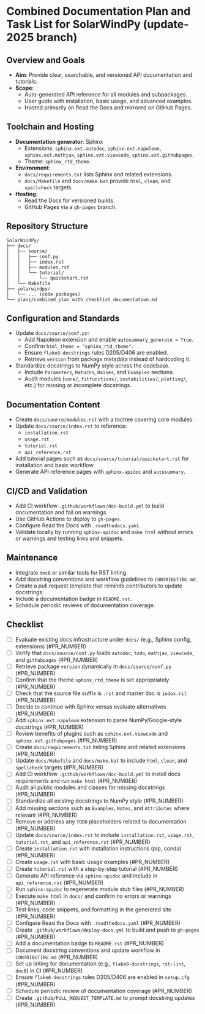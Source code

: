 # Combined Documentation Plan and Task List for SolarWindPy (update-2025 branch)

## Overview and Goals

- **Aim**: Provide clear, searchable, and versioned API documentation and tutorials.
- **Scope**:
  - Auto-generated API reference for all modules and subpackages.
  - User guide with installation, basic usage, and advanced examples.
  - Hosted primarily on Read the Docs and mirrored on GitHub Pages.

## Toolchain and Hosting

- **Documentation generator**: Sphinx
  - Extensions: `sphinx.ext.autodoc`, `sphinx.ext.napoleon`, `sphinx.ext.mathjax`, `sphinx.ext.viewcode`, `sphinx.ext.githubpages`.
  - Theme: `sphinx_rtd_theme`.
- **Environment**:
  - `docs/requirements.txt` lists Sphinx and related extensions.
  - `docs/Makefile` and `docs/make.bat` provide `html`, `clean`, and `spellcheck` targets.
- **Hosting**:
  - Read the Docs for versioned builds.
  - GitHub Pages via a `gh-pages` branch.

## Repository Structure

```
SolarWindPy/
├── docs/
│   ├── source/
│   │   ├── conf.py
│   │   ├── index.rst
│   │   ├── modules.rst
│   │   └── tutorial/
│   │       └── quickstart.rst
│   └── Makefile
├── solarwindpy/
│   └── ... (code packages)
└── plans/combined_plan_with_checklist_documentation.md
```

## Configuration and Standards

- Update `docs/source/conf.py`:
  - Add Napoleon extension and enable `autosummary_generate = True`.
  - Confirm `html_theme = "sphinx_rtd_theme"`.
  - Ensure `flake8-docstrings` rules D205/D406 are enabled.
  - Retrieve `version` from package metadata instead of hardcoding it.
- Standardize docstrings to NumPy style across the codebase.
  - Include `Parameters`, `Returns`, `Raises`, and `Examples` sections.
  - Audit modules (`core/`, `fitfunctions/`, `instabilities/`, `plotting/`, etc.) for missing or incomplete docstrings.

## Documentation Content

- Create `docs/source/modules.rst` with a toctree covering core modules.
- Update `docs/source/index.rst` to reference:
  - `installation.rst`
  - `usage.rst`
  - `tutorial.rst`
  - `api_reference.rst`
- Add tutorial pages such as `docs/source/tutorial/quickstart.rst` for installation and basic workflow.
- Generate API reference pages with `sphinx-apidoc` and `autosummary`.

## CI/CD and Validation

- Add CI workflow `.github/workflows/doc-build.yml` to build documentation and fail on warnings.
- Use GitHub Actions to deploy to `gh-pages`.
- Configure Read the Docs with `.readthedocs.yaml`.
- Validate locally by running `sphinx-apidoc` and `make html` without errors or warnings and testing links and snippets.

## Maintenance

- Integrate `doc8` or similar tools for RST linting.
- Add docstring conventions and workflow guidelines to `CONTRIBUTING.md`.
- Create a pull request template that reminds contributors to update docstrings.
- Include a documentation badge in `README.rst`.
- Schedule periodic reviews of documentation coverage.

## Checklist

- [ ] Evaluate existing docs infrastructure under `docs/` (e.g., Sphinx config, extensions) (#PR_NUMBER)
- [ ] Verify that `docs/source/conf.py` loads `autodoc`, `todo`, `mathjax`, `viewcode`, and `githubpages` (#PR_NUMBER)
- [ ] Retrieve package `version` dynamically in `docs/source/conf.py` (#PR_NUMBER)
- [ ] Confirm that the theme `sphinx_rtd_theme` is set appropriately (#PR_NUMBER)
- [ ] Check that the source file suffix is `.rst` and master doc is `index.rst` (#PR_NUMBER)
- [ ] Decide to continue with Sphinx versus evaluate alternatives (#PR_NUMBER)
- [ ] Add `sphinx.ext.napoleon` extension to parse NumPy/Google-style docstrings (#PR_NUMBER)
- [ ] Review benefits of plugins such as `sphinx.ext.viewcode` and `sphinx.ext.githubpages` (#PR_NUMBER)
- [ ] Create `docs/requirements.txt` listing Sphinx and related extensions (#PR_NUMBER)
- [ ] Update `docs/Makefile` and `docs/make.bat` to include `html`, `clean`, and `spellcheck` targets (#PR_NUMBER)
- [ ] Add CI workflow `.github/workflows/doc-build.yml` to install docs requirements and run `make html` (#PR_NUMBER)
- [ ] Audit all public modules and classes for missing docstrings (#PR_NUMBER)
- [ ] Standardize all existing docstrings to NumPy style (#PR_NUMBER)
- [ ] Add missing sections such as `Examples`, `Notes`, and `Attributes` where relevant (#PR_NUMBER)
- [ ] Remove or address any `TODO` placeholders related to documentation (#PR_NUMBER)
- [ ] Update `docs/source/index.rst` to include `installation.rst`, `usage.rst`, `tutorial.rst`, and `api_reference.rst` (#PR_NUMBER)
- [ ] Create `installation.rst` with installation instructions (pip, conda) (#PR_NUMBER)
- [ ] Create `usage.rst` with basic usage examples (#PR_NUMBER)
- [ ] Create `tutorial.rst` with a step-by-step tutorial (#PR_NUMBER)
- [ ] Generate API reference via `sphinx-apidoc` and include in `api_reference.rst` (#PR_NUMBER)
- [ ] Run `sphinx-apidoc` to regenerate module stub files (#PR_NUMBER)
- [ ] Execute `make html` in `docs/` and confirm no errors or warnings (#PR_NUMBER)
- [ ] Test links, code snippets, and formatting in the generated site (#PR_NUMBER)
- [ ] Configure Read the Docs with `.readthedocs.yaml` (#PR_NUMBER)
- [ ] Create `.github/workflows/deploy-docs.yml` to build and push to `gh-pages` (#PR_NUMBER)
- [ ] Add a documentation badge to `README.rst` (#PR_NUMBER)
- [ ] Document docstring conventions and update workflow in `CONTRIBUTING.md` (#PR_NUMBER)
- [ ] Set up linting for documentation (e.g., `flake8-docstrings`, `rst-lint`, `doc8`) in CI (#PR_NUMBER)
- [ ] Ensure `flake8-docstrings` rules D205/D406 are enabled in `setup.cfg` (#PR_NUMBER)
- [ ] Schedule periodic review of documentation coverage (#PR_NUMBER)
- [ ] Create `.github/PULL_REQUEST_TEMPLATE.md` to prompt docstring updates (#PR_NUMBER)
